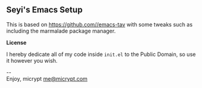 Seyi's Emacs Setup
-----------------

This is based on https://github.com//emacs-tav with some tweaks such as including the marmalade package manager.

**License**

I hereby dedicate all of my code inside `init.el` to the Public Domain, so use  
it however you wish.

--  
Enjoy, micrypt <me@micrypt.com>
